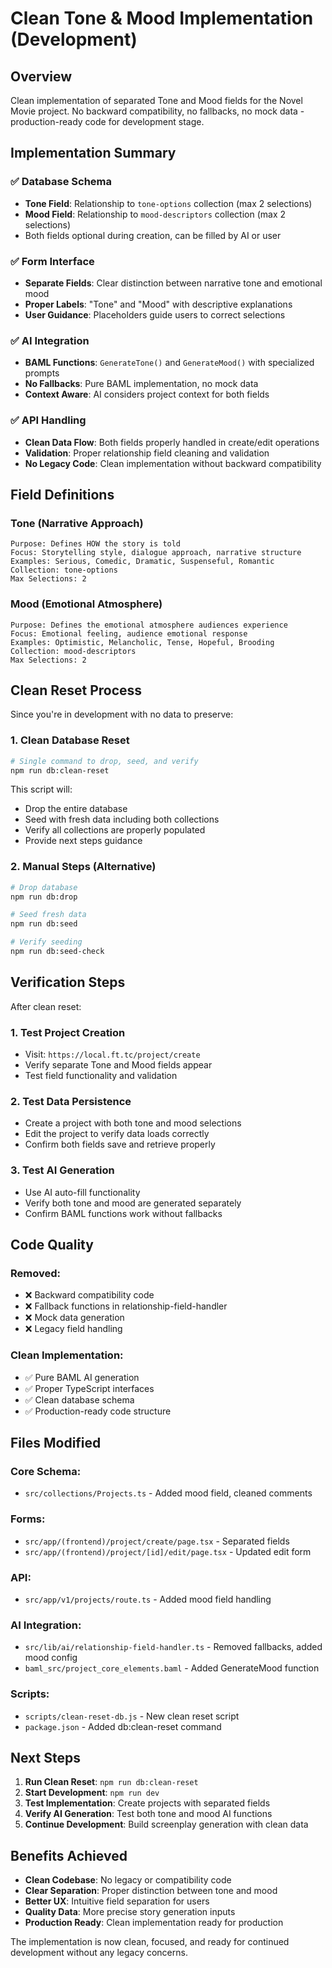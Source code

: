 # Clean Tone & Mood Implementation (Development)

## Overview

Clean implementation of separated Tone and Mood fields for the Novel Movie project. No backward compatibility, no fallbacks, no mock data - production-ready code for development stage.

## Implementation Summary

### ✅ **Database Schema**
- **Tone Field**: Relationship to `tone-options` collection (max 2 selections)
- **Mood Field**: Relationship to `mood-descriptors` collection (max 2 selections)
- Both fields optional during creation, can be filled by AI or user

### ✅ **Form Interface**
- **Separate Fields**: Clear distinction between narrative tone and emotional mood
- **Proper Labels**: "Tone" and "Mood" with descriptive explanations
- **User Guidance**: Placeholders guide users to correct selections

### ✅ **AI Integration**
- **BAML Functions**: `GenerateTone()` and `GenerateMood()` with specialized prompts
- **No Fallbacks**: Pure BAML implementation, no mock data
- **Context Aware**: AI considers project context for both fields

### ✅ **API Handling**
- **Clean Data Flow**: Both fields properly handled in create/edit operations
- **Validation**: Proper relationship field cleaning and validation
- **No Legacy Code**: Clean implementation without backward compatibility

## Field Definitions

### **Tone (Narrative Approach)**
```
Purpose: Defines HOW the story is told
Focus: Storytelling style, dialogue approach, narrative structure
Examples: Serious, Comedic, Dramatic, Suspenseful, Romantic
Collection: tone-options
Max Selections: 2
```

### **Mood (Emotional Atmosphere)**
```
Purpose: Defines the emotional atmosphere audiences experience
Focus: Emotional feeling, audience emotional response
Examples: Optimistic, Melancholic, Tense, Hopeful, Brooding
Collection: mood-descriptors  
Max Selections: 2
```

## Clean Reset Process

Since you're in development with no data to preserve:

### **1. Clean Database Reset**
```bash
# Single command to drop, seed, and verify
npm run db:clean-reset
```

This script will:
- Drop the entire database
- Seed with fresh data including both collections
- Verify all collections are properly populated
- Provide next steps guidance

### **2. Manual Steps (Alternative)**
```bash
# Drop database
npm run db:drop

# Seed fresh data
npm run db:seed

# Verify seeding
npm run db:seed-check
```

## Verification Steps

After clean reset:

### **1. Test Project Creation**
- Visit: `https://local.ft.tc/project/create`
- Verify separate Tone and Mood fields appear
- Test field functionality and validation

### **2. Test Data Persistence**
- Create a project with both tone and mood selections
- Edit the project to verify data loads correctly
- Confirm both fields save and retrieve properly

### **3. Test AI Generation**
- Use AI auto-fill functionality
- Verify both tone and mood are generated separately
- Confirm BAML functions work without fallbacks

## Code Quality

### **Removed:**
- ❌ Backward compatibility code
- ❌ Fallback functions in relationship-field-handler
- ❌ Mock data generation
- ❌ Legacy field handling

### **Clean Implementation:**
- ✅ Pure BAML AI generation
- ✅ Proper TypeScript interfaces
- ✅ Clean database schema
- ✅ Production-ready code structure

## Files Modified

### **Core Schema:**
- `src/collections/Projects.ts` - Added mood field, cleaned comments

### **Forms:**
- `src/app/(frontend)/project/create/page.tsx` - Separated fields
- `src/app/(frontend)/project/[id]/edit/page.tsx` - Updated edit form

### **API:**
- `src/app/v1/projects/route.ts` - Added mood field handling

### **AI Integration:**
- `src/lib/ai/relationship-field-handler.ts` - Removed fallbacks, added mood config
- `baml_src/project_core_elements.baml` - Added GenerateMood function

### **Scripts:**
- `scripts/clean-reset-db.js` - New clean reset script
- `package.json` - Added db:clean-reset command

## Next Steps

1. **Run Clean Reset**: `npm run db:clean-reset`
2. **Start Development**: `npm run dev`
3. **Test Implementation**: Create projects with separated fields
4. **Verify AI Generation**: Test both tone and mood AI functions
5. **Continue Development**: Build screenplay generation with clean data

## Benefits Achieved

- **Clean Codebase**: No legacy or compatibility code
- **Clear Separation**: Proper distinction between tone and mood
- **Better UX**: Intuitive field separation for users
- **Quality Data**: More precise story generation inputs
- **Production Ready**: Clean implementation ready for production

The implementation is now clean, focused, and ready for continued development without any legacy concerns.

